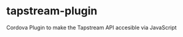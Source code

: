 tapstream-plugin
================

Cordova Plugin to make the Tapstream API accesible via JavaScript